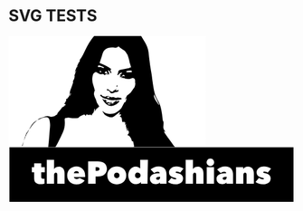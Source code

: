 # SVG TESTS

<svg id="Layer_1" data-name="Layer 1" xmlns="http://www.w3.org/2000/svg" viewBox="0 0 613.76 357.24"><defs><style>.cls-1{fill:#fff;}</style></defs><title>podashians-mockup</title><path class="cls-1" d="M283.74,0q69,0,138.06,0c1.45,0,1.74.29,1.74,1.74q-.07,117.87,0,235.75c0,1.6-.35,1.95-2,1.95q-211.66-.06-423.31,0,0-118.72,0-237.45c0-1.6.35-1.95,2-1.95Q91.42.08,182.64,0C180.76,2.32,178.8,4.55,177,6.9c-7.76,10.15-12.81,21.8-18.34,33.19-1.91,3.94-4.63,7.49-7,11.22l.16.42L150.72,57l-.55-.15.21-1.94-5.82,12.65,2.77-3.18c.1,2.92-4.57,3.23-3.61,6.69-2.49,1.88-.85,5.14-2.88,7.17l.65.27,2.24-4.4.37.19L139.71,85.8l1-.15c-.33,2-.56,4-1,5.94-.69,2.81-4,4.86-2.45,8.36.09.21-.08.55-.17.82-.44,1.28-.94,2.55-1.33,3.86-2.1,7.1-6.29,13.63-5.9,21.42a2.1,2.1,0,0,1-.32,1c-1.13,2.29-1.28,5.3-4.66,6.09l1.49,1a12.6,12.6,0,0,0-2.53.67c-.72.39-1.91,1.2-1.82,1.55.56,2.18.46,4-1.55,5.43-.32.23-.43.76-.89,1.62l1.6-.68a8.8,8.8,0,0,1-2.79,2.12c-.31.2-.29.93-.42,1.41l2.64.16.36,2.4L117.29,150l.14.82,2.53-.24a3.06,3.06,0,0,1-1.56.91c-2.42.84-4.62,1.65-6.18,4.16-2,3.13-4.71,5.74-7.06,8.61a15.58,15.58,0,0,0-1.84,2.78c-.33.63-.17,1.7-.63,2.06-1.12.87-2.65,1.23-3.68,2.17-2.64,2.39-8.85,3.33-12.05,2a11.82,11.82,0,0,0-5.44-.88,34.73,34.73,0,0,0-7,1.71c-3.5,1.11-7,2.24-10.41,3.63-1.27.52-2.22,1.81-3.32,2.75-2.8,1.92-5.85,3.57-8.34,5.83a35.35,35.35,0,0,0-5.32,6.89c-1.57,2.43-2.83,5.05-4.23,7.59a29.86,29.86,0,0,0-5.52,8.58l.14-2.17-.27,0L34,216.56c-.28.31-.69.58-.81.95s0,1-.09,1.41c-.65,2.32-1.37,4.62-2.06,6.92l-3.78,10.6,1,.31,2.73-10.95c1.12-2.85,2.25-5.7,3.33-8.56.07-.17-.24-.48-.38-.73.55-.42,1.39-.74,1.6-1.29.75-1.94,1.29-3.95,1.91-5.94.06.29.13.58.33,1.45l5.11-10c.49-.58,1-1.13,1.46-1.74,2.56-3.49,4.88-7.2,7.73-10.45,2.61-3,5.78-5.43,8.71-8.12.76-.32,1.52-.67,2.29-1,4.19-1.57,8.28-3.92,12.61-4.51,6.66-.91,9.77.49,11,7.56a59.45,59.45,0,0,1,1,9,79.9,79.9,0,0,1-.64,8.43c-.67,8.3-1.29,16.6-2,24.89-.4,4.62-.94,9.22-1.44,14,5.23,0,10.17,0,15.11,0,.4,0,.93-.51,1.16-.92,1.76-3.2,3.56-6.39,5.18-9.66,3.43-7,6.89-13.92,10.1-21a50.07,50.07,0,0,0,4.12-24.43c-.42-6-.7-6.21,5.32-7a12.23,12.23,0,0,1,3.14-.06c2.56.32,5.11,1,7.67,1.11a107.83,107.83,0,0,0,12.06-.21c1-.07,1.91-1.37,2.81-2.16.47-.42.71-1.19,1.22-1.43,2.31-1.07,4.84-1.75,7-3.06,3-1.85,3.9-1.78,5.51,2.16.58-.93,1-1.6,1.4-2.23s.94-1.26,1.41-1.89l1.78,2.2c.85-2.3,1.61-.39,1.87-.15l4.31-1,2.16,2c.81-1.54,1.24-3.46,2.43-4.39a7,7,0,0,0,2.71-5.15,41.63,41.63,0,0,1,1.19-4.87l1.22.25c-.25,1.71-.5,3.43-.81,5.59l4.84-7.39,2,1.54-1-1.16,3.38-3.47,1.09,1.17c-1.34-4.83-5.65-8.05-6.64-13.27-.78-4.06-3.52-7.72-4.58-11.78a14.51,14.51,0,0,1,2.32-12.74l-2.13,1.48a7.32,7.32,0,0,0,.33-2.67c-.79-3-1.74-6.07-2.72-9.07a35.4,35.4,0,0,1-1.33-18.91c.76-3.46,1.91-6.83,5.72-8.23,1.54-.56,3-.73,3.29.61,1.14.48,1.8.7,2.41,1a31.88,31.88,0,0,0,4.21,2.2c3.11,1.05,7-1.81,9.63,2,.19.28.89.21,1.31.29,1.59-2.49,2.78-2.72,5.12-1.55,1,.5,2.36.36,3.55.52,0-1.31,0-2.61,0-3.92,0-.48,0-1,0-1.44l2.17.75,1.64,2c.13-.75.21-1.15.28-1.55l2,.62c-1.91-2.92-4.88-5.32-1.13-8.18-7.51-6-15.83-9.73-25.07-13.26.24-.91.61-2.63,1.15-4.29,1.24-3.81,2.76-7.55,3.82-11.41,1.32-4.78,2.34-9.63,6.41-13,5.87-4.9,12.86-4.89,19.91-4.48,2.83.17,5.61,1.05,7.9-1.71,1.5-1.81,2.6.27,3.66,1,2.08,1.38,4,3,6,4.42,3.16,2.11,6.58,3.84,8.36,7.54.81,1.69,2.39,3,3,4.78C256,44.57,257,48.28,258,52c.51,1.84.59,3.81,1.1,5.65.82,3,1.89,5.87,2.74,8.84.15.53-.26,1.22-.41,1.84l-1.33-1.07c-.42.44-.84,1.31-1.43,1.43-6,1.3-12,2.36-18,3.76-2.21.52-4.75.78-5.94,3.41-1,2.22-.22,4.94-2.05,6.92-.23.24-.16.77-.21,1.06l1.58.48c1.78-3.32,6.92-6.27,9.1-5.16L237,84.92l3.09-.44c-.85,1.25-1.55,2.28-2.54,3.71l6.61-.72,0,.43-4.89,1.65,10,1.64-.11.65H247.6c1.27.45,2.59,0,3.69.26,4.4,1.2,8.41.48,12.53-1.32,3.21-1.39,6.17.45,6.79,3.88a33.85,33.85,0,0,1,.06,5.79,2.77,2.77,0,0,1,.64,1.89c-.62,4.14-.88,8.45-4.53,11.4-.2.16-.25.51-.39.75a37.86,37.86,0,0,1-10.87,12.3c-1.45,1-3.06,1.56-3.35,3.88-.19,1.51-1.76,2.84-2.71,4.25l-.64-.34.86,2c.19-2.5,1.89-2.24,2.89-2.26-.76,2.49-1.54,5.09-2.35,7.76-1.57-.45-2.51,1.07-3.38,2.53-1.1,1.85-2.05,3.8-3.12,5.67-1.2,2.09-2.17,4.41-3.77,6.16a36.5,36.5,0,0,1-7.35,6.36c-2.94,1.85-6.2,3.68-9.55,4.31-7.58,1.43-14.91.35-21.26-4.6a11.2,11.2,0,0,0-1.68-.85c.86,1.43,1.46,2.29,1.92,3.22a14,14,0,0,0,7.31,7.13c3,1.3,5.69,2.81,9.24,2.92,2.27.06,4.08.06,5.85-1.3,1.51-1.16,3-2.32,4.55-3.46l8.52-6.39.54.4-1.95,5.56,3.56-1.87c.75,2.34,1.14,4.32-2.09,5.2.82.48,1.26.93,1.76,1,2.52.38,2.47,2.51,2.86,4.23a28.45,28.45,0,0,1,.61,4.87c.1,2.14,1.51,2.28,2.94,1.8,1.73-.58,2.6-.37,2.34,1.85l2.14-1c-.46,1.74-.87,3.32-1.41,5.37l2.71-1.67c-.34,1.83-.6,3.25-.86,4.66l.5-.2,2.35,11.16.32-.07v-6.74l1.23-.29c-1.53,3.45.66,5.38,2.2,7.59a3.66,3.66,0,0,1,.27,1.44v-.12c-.56,1.78-.18,4.12-2.93,4.69l.93,2.95.54-.68c.63.28,1.46.38,1.86.85,2.71,3.16,5,6.54,5.8,10.78.08.48.94.82,1.44,1.23l1.22-.68q.84,3.8,1.67,7.6c.08.33.08.68.15,1,.23,1.14.48,2.29.73,3.43-.95.17-1.88.41-2.83.49s-2.05,0-3.07,0v.18H356.7a39.44,39.44,0,0,1-2.95-3.26c-3.76-5.12-7.46-10.3-11.18-15.46-2.75-3.82-5.54-7.6-8.19-11.48a16.58,16.58,0,0,1-1.26-3.64l3.49,1.32c-1.28-1.48-2.36-2.34-2.93-3.47-.91-1.82-2-3.78-2.1-5.74-.18-3.25.46-6.55.53-9.83a28.45,28.45,0,0,0-.68-4.8l-.37.08c-.1.83-.21,1.67-.27,2.2-.67-5.52-1.31-11.26-2.08-17-1.38-10.28-3.5-20.4-9.15-29.29-6.55-10.3-8.24-22-10.23-33.59-1.21-7.08-1.77-14.28-2.82-21.39-1-6.77-2.43-13.49-3.36-20.27-1.34-9.71-2.38-19.45-3.55-29.18-1-8-4.3-15.08-8.41-21.87C288.75,8.05,286.23,4.05,283.74,0Zm-74.3,129.18c-1,.63-1.84,1.6-2.53,1.5a35.69,35.69,0,0,1-6.56-1.68c-.57-.19-.78-1.28-1.27-1.87-.37-.43-1-1-1.37-1a4.47,4.47,0,0,0-2.07,1,1.3,1.3,0,0,0,.08,1.25,43,43,0,0,0,6.32,4.75,23.39,23.39,0,0,0,6.22,1.81c5.49,1.21,10.65,4.12,16.62,3.06,1.83-.33,3.8.24,5.69.08,2.42-.2,4.81-.68,7.21-1.11a12.24,12.24,0,0,0,2-.69l2.45-.89c-.65-.66-1.27-1.35-2-2a2.56,2.56,0,0,0-1.17-.36c-2-.37-3.94-.71-5.91-1.06a6.18,6.18,0,0,0-.7-.05c.16.4.29.73.27.69-1.56.11-3.13.27-4.69.3-.39,0-.77-.43-1.18-.6a6.89,6.89,0,0,0-2.22-.79c-1.87-.05-3.84.53-5.59.1-2.51-.62-4.86-1.9-7.84-3.13l1.46,1.69Zm-8.92,4.93c.89,6.79,9.44,15.26,16.61,16.36,6.67,1,17.3-4.47,20.56-11.09l-1.9,1c-.57-.47-1.34-1.29-1.48-1.2a28.14,28.14,0,0,0-2.79,2.41c-.73-2.42-1.7-2.77-2.89-.65l-1.72-1c-.15,1.13-.28,2.14-.42,3.25L224.65,142a6.09,6.09,0,0,0-.49,1.65c0,2-1.46,2.07-2.71,1.77-.53-.12-1-1.29-1.16-2.06a8.47,8.47,0,0,1,.09-2.29l-.51,0c-.23,1.88-.45,3.75-.68,5.62l-.66-.08c.14-1.17.28-2.35.51-4.26l-1,2.11-.32-.11c.1-1.09.2-2.19.31-3.28l-.38,0-.79,3h-2.12l.94-3-1.79,2.42L212,142l-1.1,1.4-3.92-1.7c3.25-.22,3-3,3.88-4.66l-2.35,3.29-.83-3-2.8-.3c.05.43-.77,1-.92.83C202.79,136.73,201.71,135.46,200.52,134.15ZM224.8,119a6.61,6.61,0,0,1-7.36-.65,22,22,0,0,0-5-3.68c-.78-.42-2.09.18-3.15.31.5.73.86,1.73,1.56,2.1s1.92,0,2.78.36,2.14,1,2.26,1.64c.46,2.51,2.35,4.45,4.93,4.23a21.44,21.44,0,0,0,3.84-1c2.29-.66,4.58-1.82,6.88-1.86,2.89-.06,3.13-2.16,4-4.18l-6.44,1.39,1.27-4.58c-.76.76-1,2-1.62,2.38a63.79,63.79,0,0,1-6.19,3Zm7.89-12.93-1.23-.27-.72,3.69,1.28.24Z" transform="translate(1.76 0)"/><path d="M60.77,180.45c1.1-.94,2-2.23,3.32-2.75,3.4-1.39,6.91-2.52,10.41-3.63a34.73,34.73,0,0,1,7-1.71,11.82,11.82,0,0,1,5.44.88c3.2,1.35,9.41.41,12.05-2,1-.94,2.56-1.3,3.68-2.17.46-.36.3-1.43.63-2.06a15.58,15.58,0,0,1,1.84-2.78c2.35-2.87,5.11-5.48,7.06-8.61,1.56-2.51,3.76-3.32,6.18-4.16a3.06,3.06,0,0,0,1.56-.91l-2.53.24-.14-.82,3.68-1.17-.36-2.4-2.64-.16c.13-.48.11-1.21.42-1.41a8.8,8.8,0,0,0,2.79-2.12l-1.6.68c.46-.86.57-1.39.89-1.62,2-1.42,2.11-3.25,1.55-5.43-.09-.35,1.1-1.16,1.82-1.55a12.6,12.6,0,0,1,2.53-.67l-1.49-1c3.38-.79,3.53-3.8,4.66-6.09a2.1,2.1,0,0,0,.32-1c-.39-7.79,3.8-14.32,5.9-21.42.39-1.31.89-2.58,1.33-3.86.09-.27.26-.61.17-.82-1.56-3.5,1.76-5.55,2.45-8.36.48-2,.71-4,1-5.94l-1,.15,4.39-11.54-.37-.19-2.24,4.4-.65-.27c2-2,.39-5.29,2.88-7.17-1-3.46,3.71-3.77,3.61-6.69l-2.77,3.18,5.82-12.65-.21,1.94.55.15c.38-1.75.75-3.49,1.13-5.23l-.16-.42c2.35-3.73,5.07-7.28,7-11.22C164.2,28.7,169.25,17.05,177,6.9c1.79-2.35,3.75-4.58,5.63-6.86h101.1c2.49,4,5,8,7.45,12C295.3,18.87,298.63,26,299.6,34c1.17,9.73,2.21,19.47,3.55,29.18.93,6.78,2.36,13.5,3.36,20.27,1.05,7.11,1.61,14.31,2.82,21.39,2,11.6,3.68,23.29,10.23,33.59,5.65,8.89,7.77,19,9.15,29.29.77,5.73,1.41,11.47,2.08,17,.06-.53.17-1.37.27-2.2l.37-.08a28.45,28.45,0,0,1,.68,4.8c-.07,3.28-.71,6.58-.53,9.83.11,2,1.19,3.92,2.1,5.74.57,1.13,1.65,2,2.93,3.47l-3.49-1.32a16.58,16.58,0,0,0,1.26,3.64c2.65,3.88,5.44,7.66,8.19,11.48,3.72,5.16,7.42,10.34,11.18,15.46a39.44,39.44,0,0,0,2.95,3.26H263v-.18c1,0,2,.07,3.07,0s1.88-.32,2.83-.49c-.25-1.14-.5-2.29-.73-3.43-.07-.34-.07-.69-.15-1q-.82-3.81-1.67-7.6l-1.22.68c-.5-.41-1.36-.75-1.44-1.23-.76-4.24-3.09-7.62-5.8-10.78-.4-.47-1.23-.57-1.86-.85l-.54.68-.93-2.95c2.75-.57,2.37-2.91,2.93-4.69l.17.06-.18.06a3.66,3.66,0,0,0-.27-1.44c-1.54-2.21-3.73-4.14-2.2-7.59l-1.23.29V205l-.32.07-2.35-11.16-.5.2c.26-1.41.52-2.83.86-4.66l-2.71,1.67c.54-2.05.95-3.63,1.41-5.37l-2.14,1c.26-2.22-.61-2.43-2.34-1.85-1.43.48-2.84.34-2.94-1.8a28.45,28.45,0,0,0-.61-4.87c-.39-1.72-.34-3.85-2.86-4.23-.5-.07-.94-.52-1.76-1,3.23-.88,2.84-2.86,2.09-5.2l-3.56,1.87,1.95-5.56-.54-.4L229,170.14c-1.52,1.14-3,2.3-4.55,3.46-1.77,1.36-3.58,1.36-5.85,1.3-3.55-.11-6.2-1.62-9.24-2.92a14,14,0,0,1-7.31-7.13c-.46-.93-1.06-1.79-1.92-3.22a11.2,11.2,0,0,1,1.68.85c6.35,5,13.68,6,21.26,4.6,3.35-.63,6.61-2.46,9.55-4.31a36.5,36.5,0,0,0,7.35-6.36c1.6-1.75,2.57-4.07,3.77-6.16,1.07-1.87,2-3.82,3.12-5.67.87-1.46,1.81-3,3.38-2.53.81-2.67,1.59-5.27,2.35-7.76-1,0-2.7-.24-2.89,2.26l-.86-2,.64.34c.95-1.41,2.52-2.74,2.71-4.25.29-2.32,1.9-2.85,3.35-3.88a37.86,37.86,0,0,0,10.87-12.3c.14-.24.19-.59.39-.75,3.65-2.95,3.91-7.26,4.53-11.4a2.77,2.77,0,0,0-.64-1.89,33.85,33.85,0,0,0-.06-5.79c-.62-3.43-3.58-5.27-6.79-3.88-4.12,1.8-8.13,2.52-12.53,1.32-1.1-.3-2.42.19-3.69-.26h1.54l.11-.65-10-1.64,4.89-1.65,0-.43-6.61.72c1-1.43,1.69-2.46,2.54-3.71l-3.09.44,6.2-5.78C241,78,235.87,81,234.09,84.3l-1.58-.48c.05-.29,0-.82.21-1.06,1.83-2,1.05-4.7,2.05-6.92,1.19-2.63,3.73-2.89,5.94-3.41,6-1.4,12-2.46,18-3.76.59-.12,1-1,1.43-1.43l1.33,1.07c.15-.62.56-1.31.41-1.84-.85-3-1.92-5.87-2.74-8.84-.51-1.84-.59-3.81-1.1-5.65-1-3.7-2-7.41-3.36-11-.64-1.73-2.22-3.09-3-4.78-1.78-3.7-5.2-5.43-8.36-7.54-2.07-1.38-3.95-3-6-4.42-1.06-.71-2.16-2.79-3.66-1-2.29,2.76-5.07,1.88-7.9,1.71-7-.41-14-.42-19.91,4.48-4.07,3.39-5.09,8.24-6.41,13-1.06,3.86-2.58,7.6-3.82,11.41-.54,1.66-.91,3.38-1.15,4.29,9.24,3.53,17.56,7.24,25.07,13.26-3.75,2.86-.78,5.26,1.13,8.18l-2-.62c-.07.4-.15.8-.28,1.55l-1.64-2C217,76.34,215,74,212,74.25l2.47,3.51c0,.48,0,1,0,1.44,0,1.31,0,2.61,0,3.92-1.19-.16-2.53,0-3.55-.52-2.34-1.17-3.53-.94-5.12,1.55-.42-.08-1.12,0-1.31-.29-2.59-3.82-6.52-1-9.63-2a31.88,31.88,0,0,1-4.21-2.2c-.61-.31-1.27-.53-2.41-1-.26-1.34-1.75-1.17-3.29-.61-3.81,1.4-5,4.77-5.72,8.23a35.4,35.4,0,0,0,1.33,18.91c1,3,1.93,6,2.72,9.07a7.32,7.32,0,0,1-.33,2.67l2.13-1.48a14.51,14.51,0,0,0-2.32,12.74c1.06,4.06,3.8,7.72,4.58,11.78,1,5.22,5.3,8.44,6.64,13.27l-1.09-1.17-3.38,3.47,1,1.16-2-1.54-4.84,7.39c.31-2.16.56-3.88.81-5.59l-1.22-.25a41.63,41.63,0,0,0-1.19,4.87,7,7,0,0,1-2.71,5.15c-1.19.93-1.62,2.85-2.43,4.39l-2.16-2-4.31,1c-.26-.24-1-2.15-1.87.15l-1.78-2.2c-.47.63-1,1.24-1.41,1.89s-.82,1.3-1.4,2.23c-1.61-3.94-2.47-4-5.51-2.16-2.15,1.31-4.68,2-7,3.06-.51.24-.75,1-1.22,1.43-.9.79-1.82,2.09-2.81,2.16a107.83,107.83,0,0,1-12.06.21c-2.56-.1-5.11-.79-7.67-1.11a12.23,12.23,0,0,0-3.14.06c-6,.84-5.74,1-5.32,7a50.07,50.07,0,0,1-4.12,24.43c-3.21,7.08-6.67,14-10.1,21-1.62,3.27-3.42,6.46-5.18,9.66-.23.41-.76.92-1.16.92-4.94.07-9.88,0-15.11,0,.5-4.82,1-9.42,1.44-14,.72-8.29,1.34-16.59,2-24.89a79.9,79.9,0,0,0,.64-8.43,59.45,59.45,0,0,0-1-9c-1.28-7.07-4.39-8.47-11-7.56-4.33.59-8.42,2.94-12.61,4.51-.77.29-1.53.64-2.29,1ZM311.31,125.8c-.46,9.32,6.35,15,10.28,22.19l.73-.36ZM263,77.89a8,8,0,0,0,.38-2.29,1.65,1.65,0,0,0-1.29-1c-2.86.15-5.72.37-8.54.79-.73.11-1.34,1-2,1.56a20.49,20.49,0,0,0,2,.78,6.35,6.35,0,0,0,1.63.23c1.51,0,3,0,4.52,0l0,0ZM198.53,67.55c.87,0,1.61-.14,1.86.12,1.52,1.64,1.48,1.67,3.46-.21-3.33-1.34-6.34-2.79-9.5-3.74-2.7-.81-3.56.22-3.31,3h6.52c0,.15.05-.21.2-.82Zm6.67,12,7.79,2-.74.55-3.87-6.23a8.68,8.68,0,0,1-1.1.84C206.6,77.66,206,78.57,205.2,79.59Zm43.08,7.21c-1.41-3.69-2.55-3.86-5.53-.79ZM198,78.43,196.35,75l-2.17,1.48Zm-65.89,44.66-.62-.29q-.62,2.82-1.22,5.66l.72.16Q131.58,125.86,132.13,123.09Z" transform="translate(1.76 0)"/><path d="M209.44,129.22l3.22,1.05-1.46-1.69c3,1.23,5.33,2.51,7.84,3.13,1.75.43,3.72-.15,5.59-.1a6.89,6.89,0,0,1,2.22.79c.41.17.79.61,1.18.6,1.56,0,3.13-.19,4.69-.3,0,0-.11-.29-.27-.69a6.18,6.18,0,0,1,.7.05c2,.35,3.94.69,5.91,1.06a2.56,2.56,0,0,1,1.17.36c.71.6,1.33,1.29,2,2l-2.45.89a12.24,12.24,0,0,1-2,.69c-2.4.43-4.79.91-7.21,1.11-1.89.16-3.86-.41-5.69-.08-6,1.06-11.13-1.85-16.62-3.06a23.39,23.39,0,0,1-6.22-1.81,43,43,0,0,1-6.32-4.75,1.3,1.3,0,0,1-.08-1.25,4.47,4.47,0,0,1,2.07-1c.42,0,1,.56,1.37,1,.49.59.7,1.68,1.27,1.87a35.69,35.69,0,0,0,6.56,1.68C207.6,130.82,208.45,129.85,209.44,129.22Zm5.5,4.74.22-.45-1-.48,1.57-2.66-4.29,1h-1.58l-.22.74Z" transform="translate(1.76 0)"/><path d="M200.52,134.15c1.19,1.31,2.27,2.58,3.48,3.71.15.15,1-.4.92-.83l2.8.3.83,3,2.35-3.29c-.91,1.7-.63,4.44-3.88,4.66l3.92,1.7L212,142l1.89,1.41,1.79-2.42-.94,3h2.12l.79-3,.38,0c-.11,1.09-.21,2.19-.31,3.28l.32.11,1-2.11c-.23,1.91-.37,3.09-.51,4.26l.66.08c.23-1.87.45-3.74.68-5.62l.51,0a8.47,8.47,0,0,0-.09,2.29c.19.77.63,1.94,1.16,2.06,1.25.3,2.71.25,2.71-1.77a6.09,6.09,0,0,1,.49-1.65l1.84,1.24c.14-1.11.27-2.12.42-3.25l1.72,1c1.19-2.12,2.16-1.77,2.89.65a28.14,28.14,0,0,1,2.79-2.41c.14-.09.91.73,1.48,1.2l1.9-1c-3.26,6.62-13.89,12.1-20.56,11.09C210,149.41,201.41,140.94,200.52,134.15Zm11.09,10.93a4.17,4.17,0,0,0,5.23,2.08c.36-.12.62-.54.92-.82a4.72,4.72,0,0,0-1.11-.48C214.91,145.56,213.16,145.32,211.61,145.08Z" transform="translate(1.76 0)"/><path d="M224.8,119l-2.18-.58a63.79,63.79,0,0,0,6.19-3c.67-.42.86-1.62,1.62-2.38l-1.27,4.58,6.44-1.39c-.89,2-1.13,4.12-4,4.18-2.3,0-4.59,1.2-6.88,1.86a21.44,21.44,0,0,1-3.84,1c-2.58.22-4.47-1.72-4.93-4.23-.12-.68-1.39-1.32-2.26-1.64s-2,0-2.78-.36-1.06-1.37-1.56-2.1c1.06-.13,2.37-.73,3.15-.31a22,22,0,0,1,5,3.68A6.61,6.61,0,0,0,224.8,119Z" transform="translate(1.76 0)"/><path d="M60.74,180.41c-2.93,2.69-6.1,5.16-8.71,8.12-2.85,3.25-5.17,7-7.73,10.45-.45.61-1,1.16-1.46,1.74l0,0c1.4-2.54,2.66-5.16,4.23-7.59a35.35,35.35,0,0,1,5.32-6.89c2.49-2.26,5.54-3.91,8.34-5.83Z" transform="translate(1.76 0)"/><path class="cls-1" d="M214.48,77.76,212,74.25c3-.22,5,2.09,4.64,4.26Z" transform="translate(1.76 0)"/><path d="M34,216.56l3.28-9.42.27,0c0,.73-.09,1.45-.14,2.17l0-.06c-.62,2-1.16,4-1.91,5.94-.21.55-1.05.87-1.6,1.29Z" transform="translate(1.76 0)"/><path d="M30.94,225.8l-2.73,10.95-1-.31L31,225.84Z" transform="translate(1.76 0)"/><path d="M42.84,200.72l-5.11,10c-.2-.87-.27-1.16-.33-1.45l0,.06a29.86,29.86,0,0,1,5.52-8.58Z" transform="translate(1.76 0)"/><path d="M31,225.84c.69-2.3,1.41-4.6,2.06-6.92.13-.44-.06-1,.09-1.41s.53-.64.81-.95l-.06-.05c.14.25.45.56.38.73-1.08,2.86-2.21,5.71-3.33,8.56Z" transform="translate(1.76 0)"/><path d="M232.69,106.05l-.67,3.66-1.28-.24.72-3.69Z" transform="translate(1.76 0)"/><polygon class="cls-1" points="259.28 206.99 259.46 206.93 259.29 206.87 259.28 206.99"/><path class="cls-1" d="M151.69,51.31l.16.42Z" transform="translate(1.76 0)"/><path class="cls-1" d="M311.31,125.8l11,21.83-.73.36C317.66,140.84,310.85,135.12,311.31,125.8Z" transform="translate(1.76 0)"/><path class="cls-1" d="M263,77.89h-3.31l0,0c-1.5,0-3,0-4.52,0a6.35,6.35,0,0,1-1.63-.23,20.49,20.49,0,0,1-2-.78c.66-.54,1.27-1.45,2-1.56,2.82-.42,5.68-.64,8.54-.79a1.65,1.65,0,0,1,1.29,1A8,8,0,0,1,263,77.89Z" transform="translate(1.76 0)"/><path class="cls-1" d="M198.53,67.55l-.77-1.63c-.15.61-.23,1-.2.82H191c-.25-2.8.61-3.83,3.31-3,3.16,1,6.17,2.4,9.5,3.74-2,1.88-1.94,1.85-3.46.21C200.14,67.41,199.4,67.59,198.53,67.55Z" transform="translate(1.76 0)"/><path class="cls-1" d="M205.2,79.59c.75-1,1.4-1.93,2.08-2.82a8.68,8.68,0,0,0,1.1-.84l3.87,6.23.74-.55Z" transform="translate(1.76 0)"/><path class="cls-1" d="M248.28,86.8,242.75,86C245.73,82.94,246.87,83.11,248.28,86.8Z" transform="translate(1.76 0)"/><path class="cls-1" d="M198,78.43l-3.84-2L196.35,75Z" transform="translate(1.76 0)"/><path class="cls-1" d="M132.13,123.09q-.56,2.77-1.12,5.53l-.72-.16q.6-2.84,1.22-5.66Z" transform="translate(1.76 0)"/><path class="cls-1" d="M214.94,134l-5.28-1.87.22-.74h1.58l4.29-1L214.18,133l1,.48Z" transform="translate(1.76 0)"/><path class="cls-1" d="M211.61,145.08c1.55.24,3.3.48,5,.78a4.72,4.72,0,0,1,1.11.48c-.3.28-.56.7-.92.82A4.17,4.17,0,0,1,211.61,145.08Z" transform="translate(1.76 0)"/><rect x="1.76" y="239.44" width="612" height="117.79"/><path class="cls-1" d="M67.48,318.84c-4.81,0-8.36-1-10.68-3.09s-3.46-5.27-3.46-9.62V293.34h-5V282.12h5v-8H68.5v8h7.75v11.22H68.5v9.52c0,1.73.37,2.89,1.12,3.51a4.77,4.77,0,0,0,3.1.91,9.56,9.56,0,0,0,1.56-.13,12.66,12.66,0,0,0,1.29-.27v10.74a13.78,13.78,0,0,1-3.43.88A30.31,30.31,0,0,1,67.48,318.84Z" transform="translate(1.76 0)"/><path class="cls-1" d="M106.14,281.17a12.85,12.85,0,0,1,6.21,1.36,11.32,11.32,0,0,1,3.93,3.5,13.52,13.52,0,0,1,2,4.8,24.51,24.51,0,0,1,.58,5.3v21.76H103.18v-19a6.37,6.37,0,0,0-.85-3.81A3.06,3.06,0,0,0,99.78,294a3.24,3.24,0,0,0-2.45,1.19,5.49,5.49,0,0,0-1.09,3.77v19H80.54V266.48h15.7v19.59h.14a11.75,11.75,0,0,1,3.86-3.44A11.58,11.58,0,0,1,106.14,281.17Z" transform="translate(1.76 0)"/><path class="cls-1" d="M163.15,300.35q0,.88,0,1.8c0,.61-.06,1.12-.1,1.53H139a3.06,3.06,0,0,0,.64,1.7,5.55,5.55,0,0,0,1.43,1.29,6.36,6.36,0,0,0,1.9.82,8.68,8.68,0,0,0,2.15.27,7.62,7.62,0,0,0,3.63-.78,6.67,6.67,0,0,0,2.21-1.74l11.16,5.65a16.48,16.48,0,0,1-6.91,6.12,23.39,23.39,0,0,1-10.5,2.24,23.87,23.87,0,0,1-7.55-1.22,19.25,19.25,0,0,1-6.49-3.64,17.71,17.71,0,0,1-4.53-6,19.44,19.44,0,0,1-1.7-8.36,19.74,19.74,0,0,1,1.57-8,17.82,17.82,0,0,1,4.25-6,19,19,0,0,1,6.32-3.85,22.23,22.23,0,0,1,7.79-1.36,19.47,19.47,0,0,1,7.68,1.47,17.26,17.26,0,0,1,5.95,4.08,18.11,18.11,0,0,1,3.84,6.22A21.89,21.89,0,0,1,163.15,300.35Zm-13.53-5.1a4,4,0,0,0-1.39-3.13,5.51,5.51,0,0,0-3.78-1.22,5.42,5.42,0,0,0-4,1.42,5.26,5.26,0,0,0-1.63,2.93Z" transform="translate(1.76 0)"/><path class="cls-1" d="M185.66,302.39v15.5H169.55V269.75h20.67a33.38,33.38,0,0,1,7.21.78,18.5,18.5,0,0,1,6.32,2.65,14,14,0,0,1,4.49,5,18.44,18.44,0,0,1,0,15.4,14.66,14.66,0,0,1-4.42,5.1,18.13,18.13,0,0,1-6.32,2.85,30.29,30.29,0,0,1-7.31.89Zm0-20.06v7.75h3.4a6.44,6.44,0,0,0,3.37-.92,3.31,3.31,0,0,0,1.53-3.09,3.76,3.76,0,0,0-.41-1.87,2.94,2.94,0,0,0-1.12-1.12,4.93,4.93,0,0,0-1.6-.58,9.65,9.65,0,0,0-1.77-.17Z" transform="translate(1.76 0)"/><path class="cls-1" d="M251.69,299.87A19.39,19.39,0,0,1,250,308.1a18.19,18.19,0,0,1-4.48,6.09A19.63,19.63,0,0,1,239,318a24,24,0,0,1-15.51,0,19.16,19.16,0,0,1-6.49-3.77,18.39,18.39,0,0,1-4.45-6.09,19.24,19.24,0,0,1-1.67-8.23,18.86,18.86,0,0,1,1.67-8.12,18,18,0,0,1,4.45-6A19,19,0,0,1,223.5,282,24.49,24.49,0,0,1,239,282a19.5,19.5,0,0,1,6.53,3.71,17.81,17.81,0,0,1,4.48,6A19,19,0,0,1,251.69,299.87ZM231.22,294a5.36,5.36,0,0,0-4.18,1.77,6,6,0,0,0-1.6,4.15,6.09,6.09,0,0,0,1.63,4.28,5.92,5.92,0,0,0,8.44,0,6.09,6.09,0,0,0,1.63-4.28,5.86,5.86,0,0,0-1.67-4.15A5.58,5.58,0,0,0,231.22,294Z" transform="translate(1.76 0)"/><path class="cls-1" d="M256,299.87a22.5,22.5,0,0,1,1-6.8,19.43,19.43,0,0,1,3.1-6,15.63,15.63,0,0,1,5.1-4.29,14.9,14.9,0,0,1,7.07-1.63,14.37,14.37,0,0,1,5.17,1,10.14,10.14,0,0,1,4.15,2.82h.13v-18.5h16.71l-1,51.41H283.38v-3.74h-.13a10.44,10.44,0,0,1-4.56,3.44,16.31,16.31,0,0,1-6.32,1.25,14.8,14.8,0,0,1-7.08-1.63,15.36,15.36,0,0,1-5.1-4.32,19.62,19.62,0,0,1-3.1-6.08A23.41,23.41,0,0,1,256,299.87Zm14.55,0a6.37,6.37,0,0,0,1.5,4.32,5.42,5.42,0,0,0,4.35,1.73,5.81,5.81,0,0,0,4.45-1.76,6,6,0,0,0,1.67-4.29,5.86,5.86,0,0,0-6.12-5.91,5.41,5.41,0,0,0-4.35,1.76A6.23,6.23,0,0,0,270.59,299.87Z" transform="translate(1.76 0)"/><path class="cls-1" d="M323.63,295.18a2.72,2.72,0,0,0-1.12-2.41,5.08,5.08,0,0,0-3-.79,9.5,9.5,0,0,0-4.11.92A17,17,0,0,0,312,295l-7.82-7.75a22.84,22.84,0,0,1,7.76-4.83,25.94,25.94,0,0,1,9.24-1.7,21.63,21.63,0,0,1,8.44,1.43,12.93,12.93,0,0,1,5.27,3.95,15.19,15.19,0,0,1,2.72,5.84,31,31,0,0,1,.78,7.08v18.83H324.18V315H324a7.49,7.49,0,0,1-3.88,2.92,14.66,14.66,0,0,1-4.89.88,16,16,0,0,1-4.32-.61,11.82,11.82,0,0,1-4-2,10.52,10.52,0,0,1-3-3.54,11.34,11.34,0,0,1-1.16-5.37,9.24,9.24,0,0,1,1.94-6.08,13.27,13.27,0,0,1,4.93-3.68,24.3,24.3,0,0,1,6.7-1.8,58.1,58.1,0,0,1,7.24-.47Zm.14,7.89a17.08,17.08,0,0,0-5.58.75,2.79,2.79,0,0,0-2.11,2.78,2.28,2.28,0,0,0,.34,1.26,2.79,2.79,0,0,0,.89.85,4.08,4.08,0,0,0,1.19.51,4.38,4.38,0,0,0,1.19.17,4.72,4.72,0,0,0,3.6-1.43,5.08,5.08,0,0,0,1.36-3.67v-1.22Z" transform="translate(1.76 0)"/><path class="cls-1" d="M374.09,306.54a11.21,11.21,0,0,1-1.53,6,12.09,12.09,0,0,1-3.85,3.91,16.82,16.82,0,0,1-5.11,2.11,23.41,23.41,0,0,1-5.29.64,31.82,31.82,0,0,1-9.08-1.32,24.34,24.34,0,0,1-7.71-3.78l7.68-8.91a13,13,0,0,0,3.84,2.42,11.09,11.09,0,0,0,4.25.92,4,4,0,0,0,1.53-.31,1.12,1.12,0,0,0,.72-1.12c0-.59-.42-1.06-1.26-1.4a35.35,35.35,0,0,0-4.39-1.25,21.3,21.3,0,0,1-3.47-1.19,12.56,12.56,0,0,1-3.23-2.08,10.48,10.48,0,0,1-2.41-3.16,9.64,9.64,0,0,1-.95-4.45,10.93,10.93,0,0,1,1.53-5.92,12.8,12.8,0,0,1,3.87-4,17.12,17.12,0,0,1,5.1-2.24,20.63,20.63,0,0,1,5.21-.72,28.34,28.34,0,0,1,8.22,1.23,27.21,27.21,0,0,1,7.35,3.4l-7.35,8.77a16.62,16.62,0,0,0-3.47-1.7,10.44,10.44,0,0,0-3.46-.61,5.21,5.21,0,0,0-1.91.3,1.18,1.18,0,0,0-.75,1.19c0,.46.29.81.85,1.06a23.21,23.21,0,0,0,3.9,1,21.46,21.46,0,0,1,4.09,1.26,14.29,14.29,0,0,1,3.59,2.18,9.83,9.83,0,0,1,2.54,3.23A10,10,0,0,1,374.09,306.54Z" transform="translate(1.76 0)"/><path class="cls-1" d="M405.34,281.17a12.84,12.84,0,0,1,6.2,1.36,11.23,11.23,0,0,1,3.93,3.5,13.52,13.52,0,0,1,2,4.8,24.51,24.51,0,0,1,.58,5.3v21.76H402.37v-19a6.37,6.37,0,0,0-.85-3.81A3,3,0,0,0,399,294a3.22,3.22,0,0,0-2.44,1.19,5.44,5.44,0,0,0-1.09,3.77v19H379.73V266.48h15.71v19.59h.13a11.89,11.89,0,0,1,3.87-3.44A11.55,11.55,0,0,1,405.34,281.17Z" transform="translate(1.76 0)"/><path class="cls-1" d="M424.81,271.79a7.62,7.62,0,0,1,.65-3.1,8.11,8.11,0,0,1,1.77-2.55,8.67,8.67,0,0,1,2.61-1.73,8,8,0,0,1,3.2-.65,7.34,7.34,0,0,1,3.06.65,9.05,9.05,0,0,1,2.55,1.73,8.11,8.11,0,0,1,1.77,2.55,7.62,7.62,0,0,1,.65,3.1,7.73,7.73,0,0,1-.65,3.16,7.66,7.66,0,0,1-1.77,2.52,8.83,8.83,0,0,1-2.55,1.66,7.64,7.64,0,0,1-3.06.61,8.36,8.36,0,0,1-3.2-.61,8.49,8.49,0,0,1-2.61-1.66,7.66,7.66,0,0,1-1.77-2.52A7.73,7.73,0,0,1,424.81,271.79Zm.27,10.33h15.71v35.77H425.08Z" transform="translate(1.76 0)"/><path class="cls-1" d="M467,295.18a2.72,2.72,0,0,0-1.12-2.41,5.1,5.1,0,0,0-3-.79,9.5,9.5,0,0,0-4.11.92,16.71,16.71,0,0,0-3.44,2.14l-7.82-7.75a22.89,22.89,0,0,1,7.75-4.83,26,26,0,0,1,9.25-1.7,21.54,21.54,0,0,1,8.43,1.43,12.86,12.86,0,0,1,5.27,3.95A14.9,14.9,0,0,1,481,292a31,31,0,0,1,.79,7.08v18.83H467.58V315h-.13a7.49,7.49,0,0,1-3.88,2.92,14.71,14.71,0,0,1-4.89.88,16,16,0,0,1-4.32-.61,11.73,11.73,0,0,1-4-2,10.41,10.41,0,0,1-3-3.54,11.34,11.34,0,0,1-1.16-5.37,9.24,9.24,0,0,1,1.94-6.08,13.19,13.19,0,0,1,4.93-3.68,24.21,24.21,0,0,1,6.7-1.8,58.1,58.1,0,0,1,7.24-.47Zm.14,7.89a17,17,0,0,0-5.58.75,2.78,2.78,0,0,0-2.11,2.78,2.2,2.2,0,0,0,.34,1.26,2.79,2.79,0,0,0,.89.85,4,4,0,0,0,1.19.51,4.38,4.38,0,0,0,1.19.17,4.72,4.72,0,0,0,3.6-1.43,5.08,5.08,0,0,0,1.36-3.67v-1.22Z" transform="translate(1.76 0)"/><path class="cls-1" d="M488.25,282.12h15.31v3.95h.13a11.39,11.39,0,0,1,4-3.44,14.2,14.2,0,0,1,12.34-.1A11.35,11.35,0,0,1,524,286a13.52,13.52,0,0,1,2,4.8,24.51,24.51,0,0,1,.58,5.3v21.76H510.9v-19a6.37,6.37,0,0,0-.85-3.81A3.06,3.06,0,0,0,507.5,294a3.12,3.12,0,0,0-2.55,1.25,5.8,5.8,0,0,0-1,3.64v19H488.25Z" transform="translate(1.76 0)"/><path class="cls-1" d="M562.78,306.54a11.29,11.29,0,0,1-1.52,6,12.12,12.12,0,0,1-3.86,3.91,16.82,16.82,0,0,1-5.11,2.11,23.32,23.32,0,0,1-5.28.64,31.77,31.77,0,0,1-9.08-1.32,24.5,24.5,0,0,1-7.72-3.78l7.68-8.91a12.91,12.91,0,0,0,3.85,2.42,11.09,11.09,0,0,0,4.25.92,4,4,0,0,0,1.53-.31,1.12,1.12,0,0,0,.71-1.12c0-.59-.42-1.06-1.26-1.4a35.59,35.59,0,0,0-4.38-1.25,21,21,0,0,1-3.47-1.19,12.39,12.39,0,0,1-3.23-2.08,10.51,10.51,0,0,1-2.42-3.16,9.77,9.77,0,0,1-1-4.45,10.93,10.93,0,0,1,1.53-5.92,12.72,12.72,0,0,1,3.88-4,16.9,16.9,0,0,1,5.1-2.24,20.56,20.56,0,0,1,5.2-.72,28.36,28.36,0,0,1,8.23,1.23,27,27,0,0,1,7.34,3.4l-7.34,8.77a16.62,16.62,0,0,0-3.47-1.7,10.49,10.49,0,0,0-3.47-.61,5.15,5.15,0,0,0-1.9.3,1.18,1.18,0,0,0-.75,1.19c0,.46.28.81.85,1.06a23.28,23.28,0,0,0,3.89,1,21.55,21.55,0,0,1,4.1,1.26,14.23,14.23,0,0,1,3.58,2.18,9.7,9.7,0,0,1,2.54,3.23A9.84,9.84,0,0,1,562.78,306.54Z" transform="translate(1.76 0)"/></svg>
